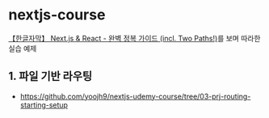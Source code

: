 # nextjs-course

[【한글자막】 Next.js & React - 완벽 정복 가이드 (incl. Two Paths!)](https://www.udemy.com/course/nextjs-react-incl-two-paths/)를 보며 따라한 실습 예제

## 1. 파일 기반 라우팅

- https://github.com/yoojh9/nextjs-udemy-course/tree/03-prj-routing-starting-setup
